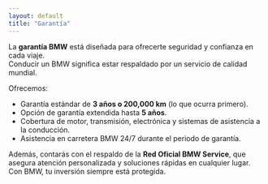 ```yaml
---
layout: default
title: "Garantía"
---
```



La **garantía BMW** está diseñada para ofrecerte seguridad y confianza en cada viaje.  
Conducir un BMW significa estar respaldado por un servicio de calidad mundial.

Ofrecemos:
- Garantía estándar de **3 años o 200,000 km** (lo que ocurra primero).  
- Opción de garantía extendida hasta **5 años**.  
- Cobertura de motor, transmisión, electrónica y sistemas de asistencia a la conducción.  
- Asistencia en carretera BMW 24/7 durante el periodo de garantía.  

Además, contarás con el respaldo de la **Red Oficial BMW Service**, que asegura atención personalizada y soluciones rápidas en cualquier lugar.  
Con BMW, tu inversión siempre está protegida.
